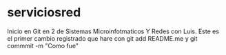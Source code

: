 # serviciosred
Inicio en Git en 2 de Sistemas Microinfotmaticos Y Redes con Luis.
Este es el primer cambio registrado que hare con git add README.me y git commmit -m "Como fue"
